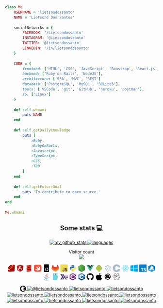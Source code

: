 ```ruby
class Me
    USERNAME = 'lietsondossanto'
    NAME = 'Lietsond Dos Santos'
    
    socialNetworks = {
        FACEBOOK: '/Lietsondossanto'
        INSTAGRAM: '@Lietsondossanto'
        TWITTER: '@lietsondossanto'
        LINKEDIN: '/in/lietsondossanto'
    }
    
    CODE = {
        frontend: ['HTML', 'CSS', 'JavaScript', 'Boostrap', 'React.js'],
        backend: ['Ruby on Rails', 'NodeJS'],
        architecture: ['SPA', 'MVC', 'REST']
        database: ['PostgreSQL', 'MySQL', 'SQLite3'],
        tools: ['VSCode', 'git', 'GitHub', 'heroku', 'postman'],
        so: ['Linux']
    }
    
    def self.whoami
        puts NAME
    end
    
    def self.getDailyKnowledge
        puts [
            :Ruby,
            :RubyOnRails,
            :Javascript,
            :TypeScript,
            :CSS,
            :TDD
        ]
    end

    def self.getFutureGoal
        puts 'To contribute to open source.'
    end
end

Me.whoami
```


<h2 align="center">Some stats 💻</h2>
<!-- status codes -->
<a align="center" href="https://lietsondossanto.github.io">
    <p align="center">
    <img src="https://github-readme-stats.vercel.app/api?username=lietsondossanto&show_icons=true&theme=dracula" alt="my_github_stats" height="170" />&nbsp;<img src="https://github-readme-stats.vercel.app/api/top-langs/?username=lietsondossanto&layout=compact&theme=dracula" alt="languages" height="170">
    </p>
</a>

<p align="center"> 
  Visitor count<br>
  <img src="https://profile-counter.glitch.me/lietsondossanto/count.svg" />
</p>

<!-- programming langs i work-->
<p align="center">
<img src="https://raw.githubusercontent.com/devicons/devicon/master/icons/ruby/ruby-original.svg" width="25px" height="25px"/>
<img src="https://raw.githubusercontent.com/devicons/devicon/master/icons/angularjs/angularjs-original.svg" width="25px" height="25px"/>
<img src="https://raw.githubusercontent.com/devicons/devicon/master/icons/scala/scala-original.svg" width="25px" height="25px"/>
<img src="https://raw.githubusercontent.com/devicons/devicon/master/icons/swift/swift-original.svg" width="25px" height="25px"/>
<img src="https://raw.githubusercontent.com/devicons/devicon/master/icons/ubuntu/ubuntu-plain.svg" width="25px" height="25px"/>
<img src="https://raw.githubusercontent.com/devicons/devicon/master/icons/gitlab/gitlab-original.svg" width="25px" height="25px"/>
<img src="https://raw.githubusercontent.com/devicons/devicon/master/icons/javascript/javascript-original.svg" width="25px" height="25px"/>
<img src="https://raw.githubusercontent.com/devicons/devicon/master/icons/python/python-original.svg" width="25px" height="25px"/>
<img src="https://raw.githubusercontent.com/devicons/devicon/master/icons/nodejs/nodejs-original.svg" width="25px" height="25px"/>
<img src="https://raw.githubusercontent.com/devicons/devicon/master/icons/vuejs/vuejs-original.svg" width="25px" height="25px"/>
<img src="https://raw.githubusercontent.com/devicons/devicon/master/icons/android/android-original.svg" width="25px" height="25px"/>
<img src="https://raw.githubusercontent.com/devicons/devicon/master/icons/electron/electron-original.svg" width="25px" height="25px"/>
<img src="https://raw.githubusercontent.com/devicons/devicon/master/icons/c/c-original.svg" width="25px" height="25px"/>
<img src="https://raw.githubusercontent.com/devicons/devicon/master/icons/react/react-original.svg" width="25px" height="25px"/>
<img src="https://raw.githubusercontent.com/devicons/devicon/master/icons/windows8/windows8-original.svg" width="25px" height="25px"/>
<img src="https://raw.githubusercontent.com/devicons/devicon/master/icons/typescript/typescript-original.svg" width="25px" height="25px"/>
<img src="https://raw.githubusercontent.com/devicons/devicon/master/icons/krakenjs/krakenjs-original.svg" width="25px" height="25px"/>
<img src="https://raw.githubusercontent.com/devicons/devicon/master/icons/java/java-original.svg" width="25px" height="25px"/>
<img src="https://raw.githubusercontent.com/devicons/devicon/master/icons/go/go-original.svg" width="25px" height="25px"/>
<img src="https://raw.githubusercontent.com/devicons/devicon/master/icons/haskell/haskell-original.svg" width="25px" height="25px"/>
<img src="https://raw.githubusercontent.com/devicons/devicon/master/icons/csharp/csharp-original.svg" width="25px" height="25px"/>
<img src="https://raw.githubusercontent.com/devicons/devicon/master/icons/cplusplus/cplusplus-original.svg" width="25px" height="25px"/>
<img src="https://raw.githubusercontent.com/devicons/devicon/master/icons/github/github-original.svg" width="25px" height="25px"/>
<img src="https://raw.githubusercontent.com/devicons/devicon/master/icons/apple/apple-original.svg" width="25px" height="25px"/>
<img src="https://raw.githubusercontent.com/devicons/devicon/master/icons/rust/rust-plain.svg" width="25px" height="25px"/>
<img src="https://raw.githubusercontent.com/devicons/devicon/master/icons/atom/atom-original.svg" width="25px" height="25px"/>
</p>

 <!-- websites and link -->
<p align="center">
<a href="https://lietsondossanto.github.io" target="blank">
<img align="center" src="https://raw.githubusercontent.com/iconic/open-iconic/master/svg/globe.svg" alt="@lietsondossanto" height="20" width="20" />
</a>
<a href="https://medium.com/@lietsondossanto" target="blank">
<img align="center" src="https://cdn.jsdelivr.net/npm/simple-icons@3.0.1/icons/medium.svg" alt="@lietsondossanto" height="20" width="20" />
</a>
<a href="https://linkedin.com/in/lietsondossanto" target="blank">
<img align="center" src="https://cdn.jsdelivr.net/npm/simple-icons@3.0.1/icons/linkedin.svg" alt="lietsondossanto" height="20" width="20" />
</a>
<a href="https://twitter.com/lietsondossanto" target="blank">
<img align="center" src="https://cdn.jsdelivr.net/npm/simple-icons@3.0.1/icons/twitter.svg" alt="lietsondossanto" height="20" width="20" />
</a>
<a href="https://twitch.tv/lietsondossanto" target="blank">
<img align="center" src="https://cdn.jsdelivr.net/npm/simple-icons@3.0.1/icons/twitch.svg" alt="lietsondossanto" height="20" width="20" />
</a>
<a href="https://www.reddit.com/user/lietsondossanto" target="blank">
<img align="center" src="https://cdn.jsdelivr.net/npm/simple-icons@3.0.1/icons/reddit.svg" alt="lietsondossanto" height="20" width="20" />
</a>
<a href="https://www.discord.com/channels/Lietson#2958" target="blank">
<img align="center" src="https://cdn.jsdelivr.net/npm/simple-icons@3.0.1/icons/discord.svg" alt="lietsondossanto" height="20" width="20" />
</a>
<a href="https://github.com/lietsondossanto" target="blank">
<img align="center" src="https://cdn.jsdelivr.net/npm/simple-icons@3.0.1/icons/github.svg" alt="lietsondossanto" height="20" width="20" />
</a>
<a href="https://gitlab.com/lietsondossanto" target="blank">
<img align="center" src="https://cdn.jsdelivr.net/npm/simple-icons@3.0.1/icons/gitlab.svg" alt="lietsondossanto" height="20" width="20" />
</a>
<a href="https://t.me/lietsondossanto" target="blank">
<img align="center" src="https://cdn.jsdelivr.net/npm/simple-icons@3.0.1/icons/telegram.svg" alt="lietsondossanto" height="20" width="20" />
</a>
<a href="https://open.spotify.com/user/swe28p5ju00swle7ue7lfg3y2" target="blank">
<img align="center" src="https://cdn.jsdelivr.net/npm/simple-icons@3.0.1/icons/spotify.svg" alt="lietsondossanto" height="20" width="20" />
</a>
<a href="https://soundcloud.com/lietsondossanto" target="blank">
<img align="center" src="https://cdn.jsdelivr.net/npm/simple-icons@3.0.1/icons/soundcloud.svg" alt="lietsondossanto" height="20" width="20" />
</a>
</p>
</div>


<!--
**lietson/lietson** is a ✨ _special_ ✨ repository because its `README.md` (this file) appears on your GitHub profile.

Here are some ideas to get you started:

- 🔭 I’m currently working on ...
- 🌱 I’m currently learning ...
- 👯 I’m looking to collaborate on ...
- 🤔 I’m looking for help with ...
- 💬 Ask me about ...
- 📫 How to reach me: ...
- 😄 Pronouns: ...
- ⚡ Fun fact: ...
-->
